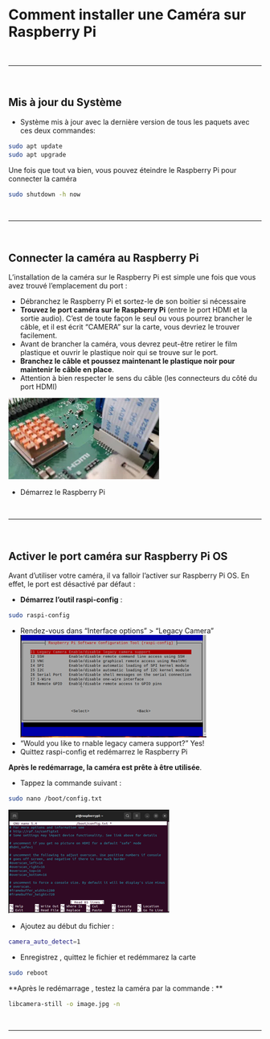 # Comment installer une Caméra sur Raspberry Pi

&nbsp;
***
&nbsp;

##  Mis à jour du Système

* Système mis à jour avec la dernière version de tous les paquets avec ces deux commandes:

```bash
sudo apt update
sudo apt upgrade
```
Une fois que tout va bien, vous pouvez éteindre le Raspberry Pi pour connecter la caméra

```bash
sudo shutdown -h now
```

&nbsp;
***
&nbsp;

##  Connecter la caméra au Raspberry Pi

L’installation de la caméra sur le Raspberry Pi est simple une fois que vous avez trouvé l’emplacement du port :
* Débranchez le Raspberry Pi et sortez-le de son boitier si nécessaire
* **Trouvez le port caméra sur le Raspberry Pi** (entre le port HDMI et la sortie audio).
C’est de toute façon le seul ou vous pourrez brancher le câble, et il est écrit “CAMERA” sur la carte, vous devriez le trouver facilement.
* Avant de brancher la caméra, vous devrez peut-être retirer le film plastique et ouvrir le plastique noir qui se trouve sur le port.
* **Branchez le câble et poussez maintenant le plastique noir pour maintenir le câble en place**.
* Attention à bien respecter le sens du câble (les connecteurs du côté du port HDMI)

![image info](./pictures/camera-cable.webp)
* Démarrez le Raspberry Pi

&nbsp;
***
&nbsp;

##  Activer le port caméra sur Raspberry Pi OS

Avant d’utiliser votre caméra, il va falloir l’activer sur Raspberry Pi OS.
En effet, le port est désactivé par défaut :
* **Démarrez l’outil raspi-config** :
```bash
sudo raspi-config
```
* Rendez-vous dans “Interface options” > “Legacy Camera”
![image info](./pictures/287386264_334147658723007_2872349656411536222_n.png)
* “Would you like to rnable legacy camera support?”
Yes!
* Quittez raspi-config et redémarrez le Raspberry Pi

**Après le redémarrage, la caméra est prête à être utilisée**.

* Tappez la commande suivant :

```bash
sudo nano /boot/config.txt
```
![image info](./pictures/287329394_5171205129623087_6710763010915793580_n.png)
* Ajoutez au début du fichier :
```bash
camera_auto_detect=1
```
* Enregistrez , quittez le fichier et redémmarez la carte

```bash
sudo reboot
```

**Après le redémarrage , testez la caméra par la commande : **

```bash
libcamera-still -o image.jpg -n 
```

&nbsp;
***
&nbsp;
